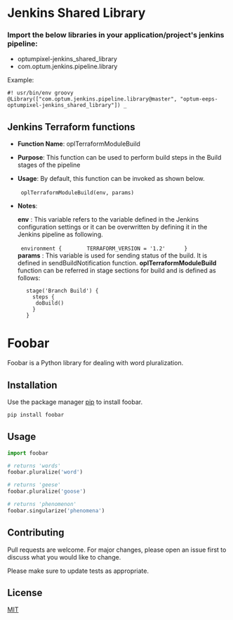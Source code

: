 # Jenkins Shared Library
### Import the below libraries in your application/project's jenkins pipeline:
- optumpixel-jenkins_shared_library
- com.optum.jenkins.pipeline.library

Example:
        
 ```
#! usr/bin/env groovy    
@Library(["com.optum.jenkins.pipeline.library@master", "optum-eeps-optumpixel-jenkins_shared_library"]) _   
```

## Jenkins Terraform functions
* **Function Name**: oplTerraformModuleBuild
* **Purpose**: This function can be used to perform build steps in the Build stages of the pipeline
* **Usage**: By default, this function can be invoked as shown below.

   ``` oplTerraformModuleBuild(env, params) ```
     
* **Notes**: 

  **env** : This variable refers to the variable defined in the Jenkins configuration settings or it can be overwritten by defining it in the Jenkins pipeline as following.
 
  ``` environment {        TERRAFORM_VERSION = '1.2'      }   ```  
    
 **params** : This variable is used for sending status of the build. It is defined in sendBuildNotification function. **oplTerraformModuleBuild** function can be referred in stage sections for build and is defined as follows:

```
      stage('Branch Build') {
        steps {
         doBuild()
        }
      }
```


# Foobar

Foobar is a Python library for dealing with word pluralization.

## Installation

Use the package manager [pip](https://pip.pypa.io/en/stable/) to install foobar.

```bash
pip install foobar
```

## Usage

```python
import foobar

# returns 'words'
foobar.pluralize('word')

# returns 'geese'
foobar.pluralize('goose')

# returns 'phenomenon'
foobar.singularize('phenomena')
```

## Contributing

Pull requests are welcome. For major changes, please open an issue first
to discuss what you would like to change.

Please make sure to update tests as appropriate.

## License

[MIT](https://choosealicense.com/licenses/mit/)
